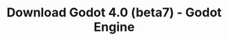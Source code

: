 ---
# Generated by /tools/generators/src/download_archive_generator !!! do not edit by hand !!!
title: 'Download Godot 4.0 (beta7) - Godot Engine'
type: 'download/archive'
name: '4.0'
flavor: 'beta7'
release_date: '2022-12-01T03:00:00-00:00'
release_notes: 'article/dev-snapshot-godot-4-0-beta-7/'
primaryPlatforms:
  - 'android.apk'
  - 'linux.64'
  - 'macos.universal'
  - 'windows.64'
  - 'web'
  - 'templates'
links:
  android.apk:
    name: 'android.apk'
    title: 'Android'
    caption: 'Universal APK (ARM64 + ARMv7 + x86_64 + x86)'
    tags:
      - 'APK download'
      - 'ARM64/v7'
      - 'x86 (64 & 32 bit)'
    hosts:
      github_builds:
        regular: 'https://github.com/godotengine/godot-builds/releases/download/4.0-beta7/Godot_v4.0-beta7_android_editor.apk'
        mono: '#'
      github:
        regular: 'https://github.com/godotengine/godot/releases/download/4.0-beta7/Godot_v4.0-beta7_android_editor.apk'
        mono: '#'
  linux.64:
    name: 'linux.64'
    title: 'Linux'
    caption: 'Standard (x86_64)'
    tags:
      - '64 bit'
    hosts:
      github_builds:
        regular: 'https://github.com/godotengine/godot-builds/releases/download/4.0-beta7/Godot_v4.0-beta7_linux.x86_64.zip'
        mono: 'https://github.com/godotengine/godot-builds/releases/download/4.0-beta7/Godot_v4.0-beta7_mono_linux_x86_64.zip'
      github:
        regular: 'https://github.com/godotengine/godot/releases/download/4.0-beta7/Godot_v4.0-beta7_linux.x86_64.zip'
        mono: 'https://github.com/godotengine/godot/releases/download/4.0-beta7/Godot_v4.0-beta7_mono_linux_x86_64.zip'
  macos.universal:
    name: 'macos.universal'
    title: 'macOS'
    caption: 'Universal (x86_64 + Apple Silicon)'
    tags:
      - 'Intel/Apple Silicon'
      - '64 bit'
    hosts:
      github_builds:
        regular: 'https://github.com/godotengine/godot-builds/releases/download/4.0-beta7/Godot_v4.0-beta7_macos.universal.zip'
        mono: 'https://github.com/godotengine/godot-builds/releases/download/4.0-beta7/Godot_v4.0-beta7_mono_macos.universal.zip'
      github:
        regular: 'https://github.com/godotengine/godot/releases/download/4.0-beta7/Godot_v4.0-beta7_macos.universal.zip'
        mono: 'https://github.com/godotengine/godot/releases/download/4.0-beta7/Godot_v4.0-beta7_mono_macos.universal.zip'
  windows.64:
    name: 'windows.64'
    title: 'Windows'
    caption: 'Standard (x86_64)'
    tags:
      - '64 bit'
    hosts:
      github_builds:
        regular: 'https://github.com/godotengine/godot-builds/releases/download/4.0-beta7/Godot_v4.0-beta7_win64.exe.zip'
        mono: 'https://github.com/godotengine/godot-builds/releases/download/4.0-beta7/Godot_v4.0-beta7_mono_win64.zip'
      github:
        regular: 'https://github.com/godotengine/godot/releases/download/4.0-beta7/Godot_v4.0-beta7_win64.exe.zip'
        mono: 'https://github.com/godotengine/godot/releases/download/4.0-beta7/Godot_v4.0-beta7_mono_win64.zip'
  web:
    name: 'web'
    title: 'Web editor'
    caption: ''
    tags:
      - 'Self-hosted'
      - 'Cross-platform'
    hosts:
      github_builds:
        regular: 'https://github.com/godotengine/godot-builds/releases/download/4.0-beta7/Godot_v4.0-beta7_web_editor.zip'
        mono: '#'
      github:
        regular: 'https://github.com/godotengine/godot/releases/download/4.0-beta7/Godot_v4.0-beta7_web_editor.zip'
        mono: '#'
  linux.arm64:
    name: 'linux.arm64'
    title: 'Linux'
    caption: 'Standard (ARM64)'
    tags:
      - 'ARM64'
      - '64 bit'
    hosts:
      github_builds:
        regular: 'https://github.com/godotengine/godot-builds/releases/download/4.0-beta7/Godot_v4.0-beta7_linux.arm64.zip'
        mono: 'https://github.com/godotengine/godot-builds/releases/download/4.0-beta7/Godot_v4.0-beta7_mono_linux_arm64.zip'
      github:
        regular: 'https://github.com/godotengine/godot/releases/download/4.0-beta7/Godot_v4.0-beta7_linux.arm64.zip'
        mono: 'https://github.com/godotengine/godot/releases/download/4.0-beta7/Godot_v4.0-beta7_mono_linux_arm64.zip'
  linux.32:
    name: 'linux.32'
    title: 'Linux'
    caption: 'Standard (x86)'
    tags:
      - '32 bit'
    hosts:
      github_builds:
        regular: 'https://github.com/godotengine/godot-builds/releases/download/4.0-beta7/Godot_v4.0-beta7_linux.x86_32.zip'
        mono: 'https://github.com/godotengine/godot-builds/releases/download/4.0-beta7/Godot_v4.0-beta7_mono_linux_x86_32.zip'
      github:
        regular: 'https://github.com/godotengine/godot/releases/download/4.0-beta7/Godot_v4.0-beta7_linux.x86_32.zip'
        mono: 'https://github.com/godotengine/godot/releases/download/4.0-beta7/Godot_v4.0-beta7_mono_linux_x86_32.zip'
  linux.arm32:
    name: 'linux.arm32'
    title: 'Linux'
    caption: 'Standard (ARM32)'
    tags:
      - 'ARM32'
      - '32 bit'
    hosts:
      github_builds:
        regular: 'https://github.com/godotengine/godot-builds/releases/download/4.0-beta7/Godot_v4.0-beta7_linux.arm32.zip'
        mono: 'https://github.com/godotengine/godot-builds/releases/download/4.0-beta7/Godot_v4.0-beta7_mono_linux_arm32.zip'
      github:
        regular: 'https://github.com/godotengine/godot/releases/download/4.0-beta7/Godot_v4.0-beta7_linux.arm32.zip'
        mono: 'https://github.com/godotengine/godot/releases/download/4.0-beta7/Godot_v4.0-beta7_mono_linux_arm32.zip'
  windows.32:
    name: 'windows.32'
    title: 'Windows'
    caption: 'Standard (x86)'
    tags:
      - '32 bit'
    hosts:
      github_builds:
        regular: 'https://github.com/godotengine/godot-builds/releases/download/4.0-beta7/Godot_v4.0-beta7_win32.exe.zip'
        mono: 'https://github.com/godotengine/godot-builds/releases/download/4.0-beta7/Godot_v4.0-beta7_mono_win32.zip'
      github:
        regular: 'https://github.com/godotengine/godot/releases/download/4.0-beta7/Godot_v4.0-beta7_win32.exe.zip'
        mono: 'https://github.com/godotengine/godot/releases/download/4.0-beta7/Godot_v4.0-beta7_mono_win32.zip'
  aar_library:
    name: 'aar_library'
    title: 'AAR library'
    caption: ''
    tags:
      - 'Android plugins'
      - 'Java'
      - 'Kotlin'
    hosts:
      github_builds:
        regular: 'https://github.com/godotengine/godot-builds/releases/download/4.0-beta7/godot-lib.4.0.beta7.template_release.aar'
        mono: '#'
      github:
        regular: 'https://github.com/godotengine/godot/releases/download/4.0-beta7/godot-lib.4.0.beta7.template_release.aar'
        mono: '#'
  templates:
    name: 'templates'
    title: 'Export templates'
    caption: ''
    tags:
      - 'Used to export your games to all supported platforms'
    hosts:
      github_builds:
        regular: 'https://github.com/godotengine/godot-builds/releases/download/4.0-beta7/Godot_v4.0-beta7_export_templates.tpz'
        mono: 'https://github.com/godotengine/godot-builds/releases/download/4.0-beta7/Godot_v4.0-beta7_mono_export_templates.tpz'
      github:
        regular: 'https://github.com/godotengine/godot/releases/download/4.0-beta7/Godot_v4.0-beta7_export_templates.tpz'
        mono: 'https://github.com/godotengine/godot/releases/download/4.0-beta7/Godot_v4.0-beta7_mono_export_templates.tpz'
---